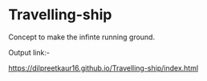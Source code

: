 # Travelling-ship
Concept to make the infinte running ground.

Output link:-

https://dilpreetkaur16.github.io/Travelling-ship/index.html
